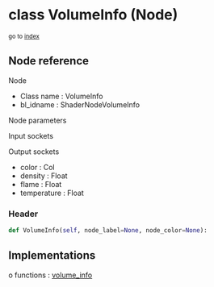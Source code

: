 # class VolumeInfo (Node)

<sub>go to [index](/docs/index.md)</sub>

## Node reference

Node
 - Class name : VolumeInfo
 - bl_idname : ShaderNodeVolumeInfo

Node parameters

Input sockets

Output sockets
 - color : Col
 - density : Float
 - flame : Float
 - temperature : Float

### Header

``` python
def VolumeInfo(self, node_label=None, node_color=None):
```

## Implementations

o functions : [volume_info](/docs/Shader_classes/volume_info.md)

